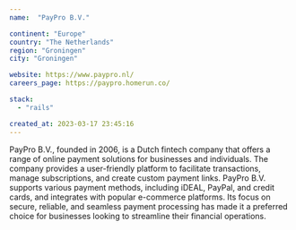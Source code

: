 ```yaml
---
name:  "PayPro B.V."

continent: "Europe"
country: "The Netherlands"
region: "Groningen"
city: "Groningen"

website: https://www.paypro.nl/
careers_page: https://paypro.homerun.co/

stack:
  - "rails"

created_at: 2023-03-17 23:45:16
---
```


PayPro B.V., founded in 2006, is a Dutch fintech company that offers a range of online payment solutions for businesses and individuals. The company provides a user-friendly platform to facilitate transactions, manage subscriptions, and create custom payment links. PayPro B.V. supports various payment methods, including iDEAL, PayPal, and credit cards, and integrates with popular e-commerce platforms. Its focus on secure, reliable, and seamless payment processing has made it a preferred choice for businesses looking to streamline their financial operations.

